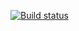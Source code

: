 [![Build status](https://ci.appveyor.com/api/projects/status/rjpyu95asnyuj38g?svg=true)](https://ci.appveyor.com/project/Anfisa5/selenide)